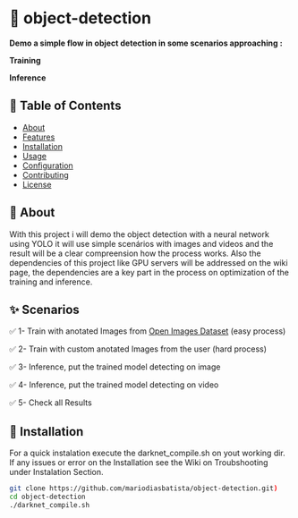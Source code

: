# 🚀 object-detection

**Demo a simple flow in object detection in some scenarios approaching  :**

  **Training**

  **Inference**

## 📌 Table of Contents  

- [About](#about)  
- [Features](#features)  
- [Installation](#installation)  
- [Usage](#usage)  
- [Configuration](#configuration)  
- [Contributing](#contributing)  
- [License](#license)  

## 📖 About  
  
With this project i will demo the object detection with a neural network using YOLO it will use simple scenários with images and videos and the result will be a clear compreension how the process works.
Also the dependencies of this project like GPU servers will be addressed on the wiki page, the dependencies are a key part in the process on optimization of the training and inference. 

## ✨ Scenarios  

✅ 1- Train with anotated Images from [Open Images Dataset](https://storage.googleapis.com/openimages/web/visualizer/index.html) (easy process)

✅ 2- Train with custom anotated Images from the user (hard process)

✅ 3- Inference, put the trained model detecting on image 

✅ 4- Inference, put the trained model detecting on video 

✅ 5- Check all Results

## 🔧 Installation  
For a quick instalation execute the darknet_compile.sh on yout working dir.
If any issues or error on the Installation see the Wiki on Troubshooting under Instalation Section. 

```bash
git clone https://github.com/mariodiasbatista/object-detection.git) 
cd object-detection 
./darknet_compile.sh  

